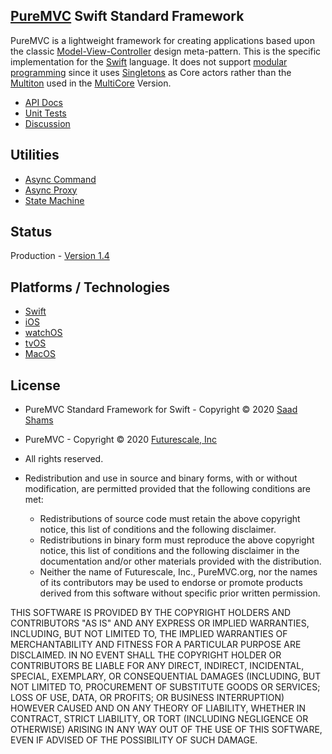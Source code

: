 ## [PureMVC](http://puremvc.github.com/) Swift Standard Framework

PureMVC is a lightweight framework for creating applications based upon the classic [Model-View-Controller](http://en.wikipedia.org/wiki/Model-view-controller) design meta-pattern. This is the specific implementation for the [Swift](https://developer.apple.com/swift/) language. It does not support [modular programming](http://en.wikipedia.org/wiki/Modular_programming) since it uses [Singletons](http://en.wikipedia.org/wiki/Singleton_pattern) as Core actors rather than the [Multiton](http://en.wikipedia.org/wiki/Multiton) used in the [MultiCore](https://github.com/PureMVC/puremvc-swift-multicore-framework/wiki) Version.

* [API Docs](http://puremvc.org/pages/docs/Swift/standard/)
* [Unit Tests](http://puremvc.github.io/images/Swift/unittest/standard.png)
* [Discussion](http://forums.puremvc.org/index.php?board=120)

## Utilities
* [Async Command](https://github.com/PureMVC/puremvc-swift-util-asynccommand/wiki)
* [Async Proxy](https://github.com/PureMVC/puremvc-swift-util-asyncproxy/wiki)
* [State Machine](https://github.com/PureMVC/puremvc-swift-util-statemachine/wiki)

## Status
Production - [Version 1.4](https://github.com/PureMVC/puremvc-swift-standard-framework/blob/master/VERSION)

## Platforms / Technologies
* [Swift](http://en.wikipedia.org/wiki/Swift_(programming_language))
* [iOS](http://en.wikipedia.org/wiki/IOS)
* [watchOS](https://en.wikipedia.org/wiki/WatchOS)
* [tvOS](https://en.wikipedia.org/wiki/TvOS)
* [MacOS](https://en.wikipedia.org/wiki/MacOS)

## License
* PureMVC Standard Framework for Swift - Copyright © 2020 [Saad Shams](https://www.linkedin.com/in/muizz/) 
* PureMVC - Copyright © 2020 [Futurescale, Inc](http://futurescale.com) 
* All rights reserved.

* Redistribution and use in source and binary forms, with or without modification, are permitted provided that the following conditions are met:

  * Redistributions of source code must retain the above copyright notice, this list of conditions and the following disclaimer.
  * Redistributions in binary form must reproduce the above copyright notice, this list of conditions and the following disclaimer in the documentation and/or other materials provided with the distribution.
  * Neither the name of Futurescale, Inc., PureMVC.org, nor the names of its contributors may be used to endorse or promote products derived from this software without specific prior written permission.

THIS SOFTWARE IS PROVIDED BY THE COPYRIGHT HOLDERS AND CONTRIBUTORS "AS IS" AND ANY EXPRESS OR IMPLIED WARRANTIES, INCLUDING, BUT NOT LIMITED TO, THE IMPLIED WARRANTIES OF MERCHANTABILITY AND FITNESS FOR A PARTICULAR PURPOSE ARE DISCLAIMED. IN NO EVENT SHALL THE COPYRIGHT HOLDER OR CONTRIBUTORS BE LIABLE FOR ANY DIRECT, INDIRECT, INCIDENTAL, SPECIAL, EXEMPLARY, OR CONSEQUENTIAL DAMAGES (INCLUDING, BUT NOT LIMITED TO, PROCUREMENT OF SUBSTITUTE GOODS OR SERVICES; LOSS OF USE, DATA, OR PROFITS; OR BUSINESS INTERRUPTION) HOWEVER CAUSED AND ON ANY THEORY OF LIABILITY, WHETHER IN CONTRACT, STRICT LIABILITY, OR TORT (INCLUDING NEGLIGENCE OR OTHERWISE) ARISING IN ANY WAY OUT OF THE USE OF THIS SOFTWARE, EVEN IF ADVISED OF THE POSSIBILITY OF SUCH DAMAGE.
